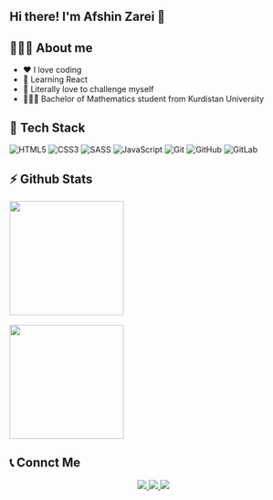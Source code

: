  ## Hi there! I'm Afshin Zarei 👋

 ## 👨🏻‍💻 About me

 - ❤️ I love coding
 - 🌱 Learning React
 - 🔭 Literally love to challenge myself
 - 👨🏻‍🎓 Bachelor of Mathematics student from Kurdistan University

<h2>🔧 Tech Stack</h2>

![HTML5](https://img.shields.io/badge/html5-%23E34F26.svg?style=for-the-badge&logo=html5&logoColor=white)
![CSS3](https://img.shields.io/badge/css3-%231572B6.svg?style=for-the-badge&logo=css3&logoColor=white)
![SASS](https://img.shields.io/badge/SASS-hotpink.svg?style=for-the-badge&logo=SASS&logoColor=white)
![JavaScript](https://img.shields.io/badge/javascript-%23323330.svg?style=for-the-badge&logo=javascript&logoColor=%23F7DF1E)
![Git](https://img.shields.io/badge/git-%23F05033.svg?style=for-the-badge&logo=git&logoColor=white)
![GitHub](https://img.shields.io/badge/github-%23121011.svg?style=for-the-badge&logo=github&logoColor=white)
![GitLab](https://img.shields.io/badge/gitlab-%23181717.svg?style=for-the-badge&logo=gitlab&logoColor=white)

<h2>⚡️ Github Stats</h2>

<a href="#">
  <img height=200 align="center" src="https://github-readme-stats.vercel.app/api?username=AfshinZarei01" />
</a>

<br/>
<br/>

<a href="#">
  <img height=200 align="center" src="https://github-readme-stats.vercel.app/api/top-langs/?username=afshinzarei01" />
</a>

<h2>📞 Connct Me </h2>

<p align="center">
  <a href="https://teitter.com/afshinzarei0/">
    <img src="https://img.shields.io/badge/Twitter-@afshinzarei0-blue?style=flat&logo=Twitter" />
  </a>
  <a href="https://instagram.com/afshinzarei0/">
    <img src="https://img.shields.io/badge/Instagram-@afshinzarei0-deeppink?style=flat&logo=instagram" />
  </a>
  <a href="https://t.me/afshinzarei01/">
    <img src="https://img.shields.io/badge/Telegram-@afshinzarei01-blue?style=flat&logo=telegram" />
  </a>
</p>
